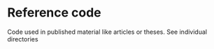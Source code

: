 # Reference code
Code used in published material like articles or theses. See individual directories
